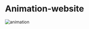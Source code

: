 # Animation-website


![animation](https://user-images.githubusercontent.com/98551893/187477203-b6ac7bcd-3f0b-45d9-89e8-09bca6947299.png)
